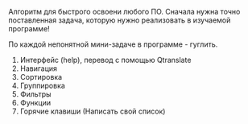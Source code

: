 Алгоритм для быстрого освоени любого ПО.
Сначала нужна точно поставленная задача, которую нужно реализовать в изучаемой программе!

По каждой непонятной мини-задаче в программе - гуглить.

1. Интерфейс (help), перевод с помощью Qtranslate
2. Навигация
3. Сортировка
4. Группировка
5. Фильтры
6. Функции
7. Горячие клавиши (Написать свой список)